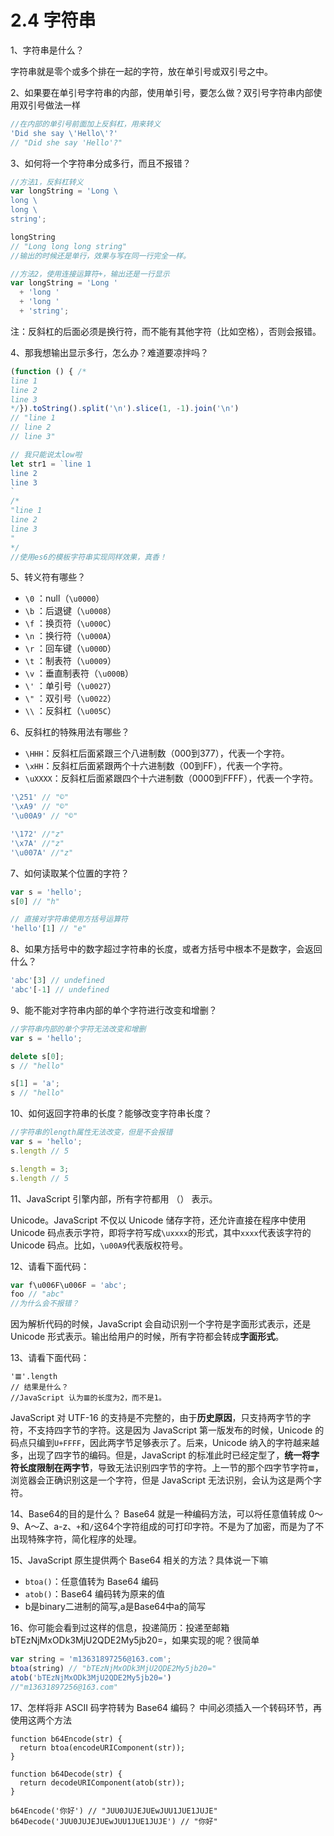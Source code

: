 # 2.4 字符串

1、字符串是什么？

字符串就是零个或多个排在一起的字符，放在单引号或双引号之中。

2、如果要在单引号字符串的内部，使用单引号，要怎么做？双引号字符串内部使用双引号做法一样

```js
//在内部的单引号前面加上反斜杠，用来转义
'Did she say \'Hello\'?'
// "Did she say 'Hello'?"
```

3、如何将一个字符串分成多行，而且不报错？

```js
//方法1，反斜杠转义
var longString = 'Long \
long \
long \
string';

longString
// "Long long long string"
//输出的时候还是单行，效果与写在同一行完全一样。

//方法2，使用连接运算符+，输出还是一行显示
var longString = 'Long '
  + 'long '
  + 'long '
  + 'string';
```

注：反斜杠的后面必须是换行符，而不能有其他字符（比如空格），否则会报错。

4、那我想输出显示多行，怎么办？难道要凉拌吗？

```js
(function () { /*
line 1
line 2
line 3
*/}).toString().split('\n').slice(1, -1).join('\n')
// "line 1
// line 2
// line 3"

// 我只能说太low啦
let str1 = `line 1
line 2
line 3
`
/*
"line 1
line 2
line 3
"
*/
//使用es6的模板字符串实现同样效果，真香！
```

5、转义符有哪些？

- `\0` ：null（`\u0000`）
- `\b` ：后退键（`\u0008`）
- `\f` ：换页符（`\u000C`）
- `\n` ：换行符（`\u000A`）
- `\r` ：回车键（`\u000D`）
- `\t` ：制表符（`\u0009`）
- `\v` ：垂直制表符（`\u000B`）
- `\'` ：单引号（`\u0027`）
- `\"` ：双引号（`\u0022`）
- `\\` ：反斜杠（`\u005C`）

6、反斜杠的特殊用法有哪些？

- `\HHH`：反斜杠后面紧跟三个八进制数（000到377），代表一个字符。
- `\xHH`：反斜杠后面紧跟两个十六进制数（00到FF），代表一个字符。
- `\uXXXX`：反斜杠后面紧跟四个十六进制数（0000到FFFF），代表一个字符。

```js
'\251' // "©"
'\xA9' // "©"
'\u00A9' // "©"

'\172' //"z"
'\x7A' //"z"
'\u007A' //"z"
```

7、如何读取某个位置的字符？

```js
var s = 'hello';
s[0] // "h"

// 直接对字符串使用方括号运算符
'hello'[1] // "e"
```

8、如果方括号中的数字超过字符串的长度，或者方括号中根本不是数字，会返回什么？

```js
'abc'[3] // undefined
'abc'[-1] // undefined
```

9、能不能对字符串内部的单个字符进行改变和增删？

```js
//字符串内部的单个字符无法改变和增删
var s = 'hello';

delete s[0];
s // "hello"

s[1] = 'a';
s // "hello"
```

10、如何返回字符串的长度？能够改变字符串长度？

```js
//字符串的length属性无法改变，但是不会报错
var s = 'hello';
s.length // 5

s.length = 3;
s.length // 5
```

11、JavaScript 引擎内部，所有字符都用 （） 表示。

Unicode。JavaScript 不仅以 Unicode 储存字符，还允许直接在程序中使用 Unicode 码点表示字符，即将字符写成`\uxxxx`的形式，其中`xxxx`代表该字符的 Unicode 码点。比如，`\u00A9`代表版权符号。

12、请看下面代码：

```js
var f\u006F\u006F = 'abc';
foo // "abc"
//为什么会不报错？
```

因为解析代码的时候，JavaScript 会自动识别一个字符是字面形式表示，还是 Unicode 形式表示。输出给用户的时候，所有字符都会转成**字面形式**。

13、请看下面代码：

```
'𝌆'.length
// 结果是什么？
//JavaScript 认为𝌆的长度为2，而不是1。
```

JavaScript 对 UTF-16 的支持是不完整的，由于**历史原因**，只支持两字节的字符，不支持四字节的字符。这是因为 JavaScript 第一版发布的时候，Unicode 的码点只编到`U+FFFF`，因此两字节足够表示了。后来，Unicode 纳入的字符越来越多，出现了四字节的编码。但是，JavaScript 的标准此时已经定型了，**统一将字符长度限制在两字节**，导致无法识别四字节的字符。上一节的那个四字节字符`𝌆`，浏览器会正确识别这是一个字符，但是 JavaScript 无法识别，会认为这是两个字符。

14、Base64的目的是什么？
Base64 就是一种编码方法，可以将任意值转成 0～9、A～Z、a-z、`+`和`/`这64个字符组成的可打印字符。不是为了加密，而是为了不出现特殊字符，简化程序的处理。

15、JavaScript 原生提供两个 Base64 相关的方法？具体说一下嘛

- `btoa()`：任意值转为 Base64 编码
- `atob()`：Base64 编码转为原来的值
- b是binary二进制的简写,a是Base64中a的简写

16、你可能会看到过这样的信息，投递简历：投递至邮箱 bTEzNjMxODk3MjU2QDE2My5jb20=，如果实现的呢？很简单

```js
var string = 'm13631897256@163.com';
btoa(string) // "bTEzNjMxODk3MjU2QDE2My5jb20="
atob('bTEzNjMxODk3MjU2QDE2My5jb20=')
//"m13631897256@163.com"
```

17、怎样将非 ASCII 码字符转为 Base64 编码？
中间必须插入一个转码环节，再使用这两个方法

```
function b64Encode(str) {
  return btoa(encodeURIComponent(str));
}

function b64Decode(str) {
  return decodeURIComponent(atob(str));
}

b64Encode('你好') // "JUU0JUJEJUEwJUU1JUE1JUJE"
b64Decode('JUU0JUJEJUEwJUU1JUE1JUJE') // "你好"
```